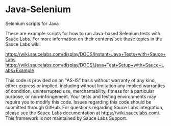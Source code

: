 # Java-Selenium
Selenium scripts for Java

These are example scripts for how to run Java-based Selenium tests with Sauce Labs. For more information on their contents see these topics in the Sauce Labs wiki:

https://wiki.saucelabs.com/display/DOCS/Instant+Java+Tests+with+Sauce+Labs
https://wiki.saucelabs.com/display/DOCS/Java+Test+Setup+with+Sauce+Labs+Example

This code is provided on an "AS-IS” basis without warranty of any kind, either express or implied, including without limitation any implied warranties of condition, uninterrupted use, merchantability, fitness for a particular purpose, or non-infringement. Your tests and testing environments may require you to modify this code. Issues regarding this code should be submitted through GitHub. For questions regarding Sauce Labs integration, please see the Sauce Labs documentation at https://wiki.saucelabs.com/. This framework is not maintained by Sauce Labs Support.
